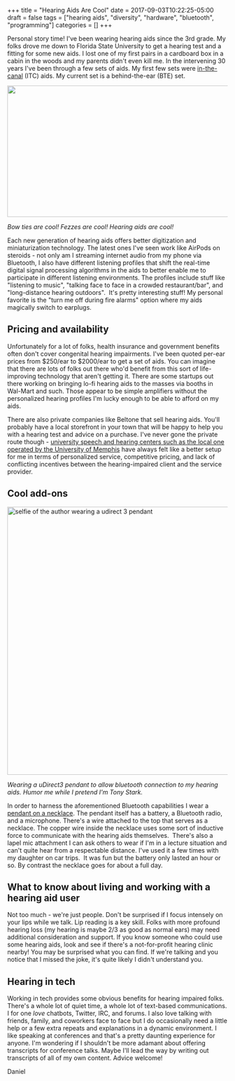 +++
title = "Hearing Aids Are Cool"
date = 2017-09-03T10:22:25-05:00
draft = false
tags = ["hearing aids", "diversity", "hardware", "bluetooth", "programming"]
categories = []
+++

Personal story time! I've been wearing hearing aids since the 3rd grade. My folks drove me down to Florida State University to get a hearing test and a fitting for some new aids. I lost one of my first pairs in a cardboard box in a cabin in the woods and my parents didn't even kill me. In the intervening 30 years I've been through a few sets of aids. My first few sets were [in-the-canal](https://www.google.com/search?tbm=isch&amp;q=itc+hearing+aids) (ITC) aids. My current set is a behind-the-ear (BTE) set.

<!--more-->

<img class="wp-image-52 size-full" src="/images/hearing-aids/hearing-aids-are-cool.jpg" alt="" width="600" height="300" /> 

_Bow ties are cool! Fezzes are cool! Hearing aids are cool!_

Each new generation of hearing aids offers better digitization and miniaturization technology. The latest ones I've seen work like AirPods on steroids - not only am I streaming internet audio from my phone via Bluetooth, I also have different listening profiles that shift the real-time digital signal processing algorithms in the aids to better enable me to participate in different listening environments. The profiles include stuff like "listening to music", "talking face to face in a crowded restaurant/bar", and "long-distance hearing outdoors".  It's pretty interesting stuff! My personal favorite is the "turn me off during fire alarms" option where my aids magically switch to earplugs.

## Pricing and availability

Unfortunately for a lot of folks, health insurance and government benefits often don't cover congenital hearing impairments. I've been quoted per-ear prices from $250/ear to $2000/ear to get a set of aids. You can imagine that there are lots of folks out there who'd benefit from this sort of life-improving technology that aren't getting it. There are some startups out there working on bringing lo-fi hearing aids to the masses via booths in Wal-Mart and such. Those appear to be simple amplifiers without the personalized hearing profiles I'm lucky enough to be able to afford on my aids.

There are also private companies like Beltone that sell hearing aids. You'll probably have a local storefront in your town that will be happy to help you with a hearing test and advice on a purchase. I've never gone the private route though - <a href="http://www.memphis.edu/mshc/">university speech and hearing centers such as the local one operated by the University of Memphis</a> have always felt like a better setup for me in terms of personalized service, competitive pricing, and lack of conflicting incentives between the hearing-impaired client and the service provider.

## Cool add-ons

<img class="wp-image-54" src="/images/hearing-aids/IMG_20170903_153640.jpg" alt="selfie of the author wearing a udirect 3 pendant" width="400" height="612" style="width: auto;" />

_Wearing a uDirect3 pendant to allow bluetooth connection to my hearing aids. Humor me while I pretend I'm Tony Stark._

In order to harness the aforementioned Bluetooth capabilities I wear a [pendant on a necklace](http://unitron.com/content/unitron/us/en/professional/hearing-solutions/accessories/hearing-instrument-accessories/udirect-3.html). The pendant itself has a battery, a Bluetooth radio, and a microphone. There's a wire attached to the top that serves as a necklace. The copper wire inside the necklace uses some sort of inductive force to communicate with the hearing aids themselves.  There's also a lapel mic attachment I can ask others to wear if I'm in a lecture situation and can't quite hear from a respectable distance. I've used it a few times with my daughter on car trips.  It was fun but the battery only lasted an hour or so. By contrast the necklace goes for about a full day.

## What to know about living and working with a hearing aid user

Not too much - we're just people. Don't be surprised if I focus intensely on your lips while we talk. Lip reading is a key skill. Folks with more profound hearing loss (my hearing is maybe 2/3 as good as normal ears) may need additional consideration and support. If you know someone who could use some hearing aids, look and see if there's a not-for-profit hearing clinic nearby! You may be surprised what you can find. If we're talking and you notice that I missed the joke, it's quite likely I didn't understand you.

## Hearing in tech

Working in tech provides some obvious benefits for hearing impaired folks. There's a whole lot of quiet time, a whole lot of text-based communications. I for one *love* chatbots, Twitter, IRC, and forums. I also love talking with friends, family, and coworkers face to face but I do occasionally need a little help or a few extra repeats and explanations in a dynamic environment. I like speaking at conferences and that's a pretty daunting experience for anyone. I'm wondering if I shouldn't be more adamant about offering transcripts for conference talks. Maybe I'll lead the way by writing out transcripts of all of my own content. Advice welcome!

Daniel

